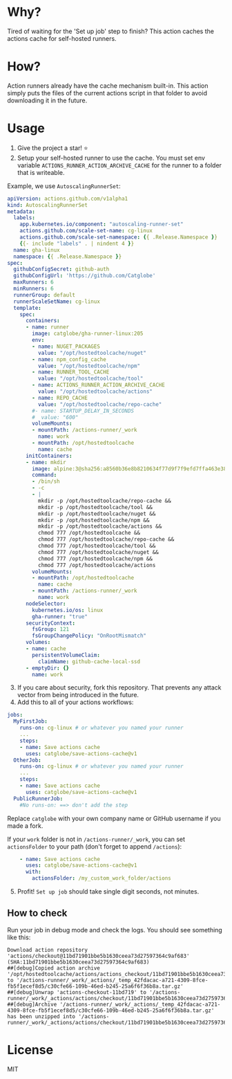 # Why?

Tired of waiting for the 'Set up job' step to finish? This action caches the actions cache for self-hosted runners.

# How?

Action runners already have the cache mechanism built-in. This action simply puts the files of the current actions script in that folder to avoid downloading it in the future.

# Usage

1. Give the project a star! :star:
2. Setup your self-hosted runner to use the cache. You must set env variable `ACTIONS_RUNNER_ACTION_ARCHIVE_CACHE` for the runner to a folder that is writeable.

Example, we use `AutoscalingRunnerSet`:
```yaml
apiVersion: actions.github.com/v1alpha1
kind: AutoscalingRunnerSet
metadata:
  labels:
    app.kubernetes.io/component: "autoscaling-runner-set"
    actions.github.com/scale-set-name: cg-linux
    actions.github.com/scale-set-namespace: {{ .Release.Namespace }}
    {{- include "labels" . | nindent 4 }}
  name: gha-linux
  namespace: {{ .Release.Namespace }}
spec:
  githubConfigSecret: github-auth
  githubConfigUrl: 'https://github.com/Catglobe'
  maxRunners: 6
  minRunners: 6
  runnerGroup: default
  runnerScaleSetName: cg-linux
  template:
    spec:
      containers:
      - name: runner
        image: catglobe/gha-runner-linux:205
        env:
        - name: NUGET_PACKAGES
          value: "/opt/hostedtoolcache/nuget"
        - name: npm_config_cache
          value: "/opt/hostedtoolcache/npm"
        - name: RUNNER_TOOL_CACHE
          value: "/opt/hostedtoolcache/tool"
        - name: ACTIONS_RUNNER_ACTION_ARCHIVE_CACHE
          value: "/opt/hostedtoolcache/actions"
        - name: REPO_CACHE
          value: "/opt/hostedtoolcache/repo-cache"
        #- name: STARTUP_DELAY_IN_SECONDS
        #  value: "600"
        volumeMounts:
        - mountPath: /actions-runner/_work
          name: work
        - mountPath: /opt/hostedtoolcache
          name: cache
      initContainers:
      - name: mkdir
        image: alpine:3@sha256:a8560b36e8b8210634f77d9f7f9efd7ffa463e380b75e2e74aff4511df3ef88c
        command:
        - /bin/sh
        - -c
        - |
          mkdir -p /opt/hostedtoolcache/repo-cache && 
          mkdir -p /opt/hostedtoolcache/tool && 
          mkdir -p /opt/hostedtoolcache/nuget && 
          mkdir -p /opt/hostedtoolcache/npm && 
          mkdir -p /opt/hostedtoolcache/actions && 
          chmod 777 /opt/hostedtoolcache && 
          chmod 777 /opt/hostedtoolcache/repo-cache && 
          chmod 777 /opt/hostedtoolcache/tool && 
          chmod 777 /opt/hostedtoolcache/nuget && 
          chmod 777 /opt/hostedtoolcache/npm && 
          chmod 777 /opt/hostedtoolcache/actions
        volumeMounts:
        - mountPath: /opt/hostedtoolcache
          name: cache
        - mountPath: /actions-runner/_work
          name: work
      nodeSelector:
        kubernetes.io/os: linux
        gha-runner: "true"
      securityContext:
        fsGroup: 121
        fsGroupChangePolicy: "OnRootMismatch"
      volumes:
      - name: cache
        persistentVolumeClaim:
          claimName: github-cache-local-ssd
      - emptyDir: {}
        name: work
```
3. If you care about security, fork this repository. That prevents any attack vector from being introduced in the future.
4. Add this to all of your actions workflows:
```yaml
jobs:
  MyFirstJob:
    runs-on: cg-linux # or whatever you named your runner
    ...
    steps:
    - name: Save actions cache
      uses: catglobe/save-actions-cache@v1
  OtherJob:
    runs-on: cg-linux # or whatever you named your runner
    ...
    steps:
    - name: Save actions cache
      uses: catglobe/save-actions-cache@v1
  PublicRunnerJob:
    #No runs-on: ==> don't add the step
```
Replace `catglobe` with your own company name or GitHub username if you made a fork.

If your `work` folder is not in `/actions-runner/_work`, you can set `actionsFolder` to your path (don't forget to append `/actions`):

```yaml
    - name: Save actions cache
      uses: catglobe/save-actions-cache@v1
      with:
        actionsFolder: /my_custom_work_folder/actions
```

5. Profit! `Set up job` should take single digit seconds, not minutes.

## How to check

Run your job in debug mode and check the logs. You should see something like this:
```
Download action repository 'actions/checkout@11bd71901bbe5b1630ceea73d27597364c9af683' (SHA:11bd71901bbe5b1630ceea73d27597364c9af683)
##[debug]Copied action archive '/opt/hostedtoolcache/actions/actions_checkout/11bd71901bbe5b1630ceea73d27597364c9af683.tar.gz' to '/actions-runner/_work/_actions/_temp_42fdacac-a721-4309-8fce-fb5f1ecef8d5/c30cfe66-109b-46ed-b245-25a6f6f36b8a.tar.gz'
##[debug]Unwrap 'actions-checkout-11bd719' to '/actions-runner/_work/_actions/actions/checkout/11bd71901bbe5b1630ceea73d27597364c9af683'
##[debug]Archive '/actions-runner/_work/_actions/_temp_42fdacac-a721-4309-8fce-fb5f1ecef8d5/c30cfe66-109b-46ed-b245-25a6f6f36b8a.tar.gz' has been unzipped into '/actions-runner/_work/_actions/actions/checkout/11bd71901bbe5b1630ceea73d27597364c9af683'.
```

# License

MIT